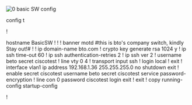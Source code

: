 ![0 basic SW config](https://github.com/btock/Cisco-network-tips/assets/14008255/a1f5da29-ae3a-4966-933c-f26169aeca0c)

config t

!

hostname BasicSW
!
!
!
banner motd #this is bto's company switch, kindly Stay out!#
!
!
ip domain-name bto.com
!
crypto key generate rsa
1024
y
!
ip ssh time-out 60
!
ip ssh authentication-retries 2
!
ip ssh ver 2
!
username beto secret ciscotest
!
line vty 0 4
!
transport input ssh 
!
login local
!
exit
!
interface vlan1
ip address 192.168.1.36 255.255.255.0
no shutdown
exit
!
enable secret ciscotest
username beto secret ciscotest
service password-encryption
!
line con 0
password ciscotest
login
exit
!
exit
!
copy running-config startup-config

!
